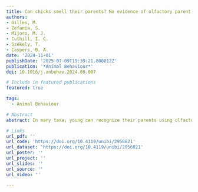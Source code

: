 ```yaml
---
title: Can chicks smell their parents? No evidence of olfactory parent recognition in a shorebird
authors:
- Gilles, M.
- Zefania, S.
- Mijoro, M. J.
- Cuthill, I. C.
- Székely, T.
- Caspers, B. A.
date: '2024-11-01'
publishDate: '2025-07-09T19:39:21.800012Z'
publication: '*Animal Behaviour*'
doi: 10.1016/j.anbehav.2024.08.007

# Include in featured publications
featured: true

tags:
  - Animal Behaviour

# Abstract
abstract: In many taxa, young can recognize their parents using olfactory cues. Yet this possibility has been overlooked in birds, because they were long assumed to have a poor sense of smell. While evidence is growing that birds use odours to communicate, olfactory parent recognition has only been documented in two altricial bird species. Whether chicks of precocial species use olfaction to recognize parents is currently unknown. Parent recognition is particularly important in precocial species, as chicks leave the nest shortly after hatching, and may lose contact with their parents and encounter other conspecific adults. We conducted Y-maze trials in the wild to test whether chicks of a precocial shorebird, the white-fronted plover, *Anarhynchus marginatus*, can recognize parents via olfaction. We tested first whether chicks show a preference for the odour (preen oil) of an unfamiliar adult over a control (no odour), and second whether chicks show a preference for the odour of a parent over that of an unfamiliar adult. Plover chicks spent as much time with the odour of an unfamiliar adult as with the control, and as much time with the odour of a parent as with that of an unfamiliar adult. Therefore, we found no evidence that chicks react to the preen oil odour of a conspecific adult, nor that they can discriminate a parent using preen oil odours. It may be that chicks of this species can discriminate parental and foreign odours but that our experiment failed to detect it, that they rely on other (e.g. auditory) cues, or that they do not need to discriminate between parents and foreign  conspecific adults.

# Links
url_pdf: ''
url_code: 'https://doi.org/10.4119/unibi/2956821'
url_dataset: 'https://doi.org/10.4119/unibi/2956821'
url_poster: ''
url_project: ''
url_slides: ''
url_source: ''
url_video: ''

---
```




